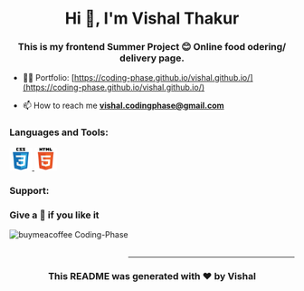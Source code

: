 <h1 align="center">Hi 👋, I'm Vishal Thakur</h1>
<h3 align="center">This is my frontend Summer Project 😊 Online food odering/ delivery page.</h3>

- 👨‍💻 Portfolio: [https://coding-phase.github.io/vishal.github.io/](https://coding-phase.github.io/vishal.github.io/)

- 📫 How to reach me **vishal.codingphase@gmail.com**



<h3 align="left">Languages and Tools:</h3>
<p align="left"> <a href="https://www.w3schools.com/css/" target="_blank" rel="noreferrer"> <img src="https://raw.githubusercontent.com/devicons/devicon/master/icons/css3/css3-original-wordmark.svg" alt="css3" width="40" height="40"/> </a> <a href="https://www.w3.org/html/" target="_blank" rel="noreferrer"> <img src="https://raw.githubusercontent.com/devicons/devicon/master/icons/html5/html5-original-wordmark.svg" alt="html5" width="40" height="40"/> </a> </p>


<h3 align="left">Support:</h3>
<h3 align="left">Give a 🌟 if you like it</h3>

<p><a href="https://www.buymeacoffee.com/vishalcodiC"> <img align="left" src="https://cdn.buymeacoffee.com/buttons/v2/default-yellow.png" height="50" width="210" alt="buymeacoffee Coding-Phase" /></a></p><br><br>

<hr>

<h3 align="center">This README was generated with ❤ by Vishal</h3>
